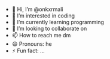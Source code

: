 - 👋 Hi, I’m @onkxrmali
- 👀 I’m interested in coding
- 🌱 I’m currently learning programming
- 💞️ I’m looking to collaborate on 
- 📫 How to reach me dm 
- 😄 Pronouns: he
- ⚡ Fun fact: ...

<!---
onkxrmali/onkxrmali is a ✨ special ✨ repository because its `README.md` (this file) appears on your GitHub profile.
You can click the Preview link to take a look at your changes.
--->

